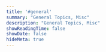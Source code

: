 ```yaml
---
title: '#general'
summary: "General Topics, Misc"
description: "General Topics, Misc"
showReadingTime: false
showDate: false
hideMeta: true
---
```

